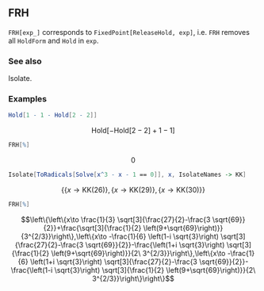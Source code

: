##  FRH 

`FRH[exp_]` corresponds to `FixedPoint[ReleaseHold, exp]`,  i.e. `FRH` removes all `HoldForm` and `Hold` in `exp`.

###  See also 

Isolate.

###  Examples 

```mathematica
Hold[1 - 1 - Hold[2 - 2]]
```

$$\text{Hold}[-\text{Hold}[2-2]+1-1]$$

```mathematica
FRH[%]
```

$$0$$

```mathematica
Isolate[ToRadicals[Solve[x^3 - x - 1 == 0]], x, IsolateNames -> KK]
```

$$\{\{x\to \text{KK}(26)\},\{x\to \text{KK}(29)\},\{x\to \text{KK}(30)\}\}$$

```mathematica
FRH[%]
```

$$\left\{\left\{x\to \frac{1}{3} \sqrt[3]{\frac{27}{2}-\frac{3 \sqrt{69}}{2}}+\frac{\sqrt[3]{\frac{1}{2} \left(9+\sqrt{69}\right)}}{3^{2/3}}\right\},\left\{x\to -\frac{1}{6} \left(1-i \sqrt{3}\right) \sqrt[3]{\frac{27}{2}-\frac{3 \sqrt{69}}{2}}-\frac{\left(1+i \sqrt{3}\right) \sqrt[3]{\frac{1}{2} \left(9+\sqrt{69}\right)}}{2\ 3^{2/3}}\right\},\left\{x\to -\frac{1}{6} \left(1+i \sqrt{3}\right) \sqrt[3]{\frac{27}{2}-\frac{3 \sqrt{69}}{2}}-\frac{\left(1-i \sqrt{3}\right) \sqrt[3]{\frac{1}{2} \left(9+\sqrt{69}\right)}}{2\ 3^{2/3}}\right\}\right\}$$